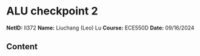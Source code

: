 # ALU checkpoint 2

**NetID:** ll372   **Name:** Liuchang (Leo) Lu   **Course:** ECE550D   **Date:** 09/16/2024

## Content
